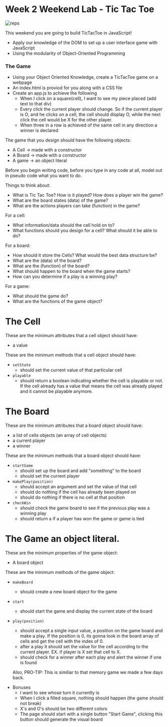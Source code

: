 # Week 2 Weekend Lab - Tic Tac Toe

![reps](https://cupcakepedia.files.wordpress.com/2013/03/white-red-sprinkles-red-heart-naughts-and-crosses-tic-tac-toe-cupcakes.jpg)

This weekend you are going to build TicTacToe in JavaScript!
* Apply our knowledge of the DOM to set up a user interface game with JavaScript
* Using the modularity of Object-Oriented Programming

### The Game

* Using your Object Oriented Knowledge, create a TicTacToe game on a webpage
* An index.html is proviod for you along with a CSS file
* Create an app.js to achieve the following
  * When I click on a square(cell), I want to see my piece placed (add text to that div)
  * Every click the current player should change. So if the current player is O, and he clicks on a cell, the cell should display O, while the next click the cell would be X for the other player.
  * When three in a row is achieved of the same cell in any direction a winner is declared

The game that you design should have the following objects:

- A Cell -> made with a constructor
- A Board -> made with a constructor
- A game -> an object literal

Before you begin writing code, before you type in any code at all, model out in pseudo code what you want to do. 

Things to think about:

- What is Tic Tac Toe? How is it played? How does a player win the game?
- What are the board states (data) of the game?
- What are the actions players can take (function) in the game?

For a cell:

- What information/data should the cell hold on to?
- What functions should you design for a cell? What should it be able to do?

For a board:

- How should it store the Cells? What would the best data structure be?
- What are the (data) of the board?
- What are the (function) of the board?
- What should happen to the board when the game starts?
- How can you determine if a play is a winning play?

For a game:

- What should the game do?
- What are the functions of the game object?

# The Cell

These are the minimum attributes that a cell object should have:

- a value

These are the minimum methods that a cell object should have:

- `setState`
	- should set the current value of that particular cell
- `playable`
	- should return a boolean indicating whether the cell is playable or not. If the cell already has a value that means the cell was already played and it cannot be playable anymore.

# The Board

These are the minimum attributes that a board object should have:

- a list of cells objects (an array of cell objects)
- a current player
- a winner

These are the minimum methods that a board object should have:

- `startGame`
	- should set up the board and add "something" to the board
	- should set the current player
- `makePlay(position)`
	- should accept an argument and set the value of that cell
	- should do nothing if the cell has already been played on
	- should do nothing if there is no cell at that position
- `checkWin`
	- should check the game board to see if the previous play was a winning play
	- should return a if a player has won the game or game is tied

# The Game an object literal.

These are the minimum properties of the game object:

- A board object

These are the minimum methods of the game object:

- `makeBoard`
	- should create a new board object for the game
- `start`
	- should start the game and display the current state of the board
- `play(position)`
	- should accept a single input value, a position on the game board and make a play. If the position is 0, its gonna look in the board array of cells and get the cell with the index of 0. 
	- after a play it should set the value for the cell according to the current player. EX. if player is X set that cell to X.
	- should check for a winner after each play and alert the winner if one is found

	Also, PRO-TIP: This is similiar to that memory game we made a few days back.

* Bonuses
  * I want to see whose turn it currently is
  * When I click a filled square, nothing should happen (the game should not break)
  * X's and O's should be two different colors
  * The page should start with a single button "Start Game", clicking this button
    should generate the visual board